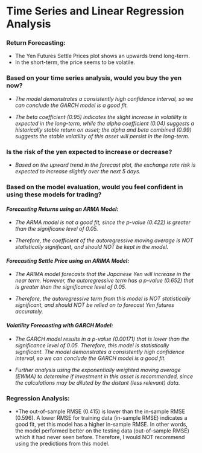 # Time Series and Linear Regression Analysis

### Return Forecasting:
* The Yen Futures Settle Prices plot shows an upwards trend long-term. 
* In the short-term, the price seems to be volatile.

### Based on your time series analysis, would you buy the yen now?

* *The model demonstrates a consistently high confidence interval, so we can conclude the GARCH model is a good fit.* 

* *The beta coefficient (0.95) indicates the slight increase in volatility is expected in the long-term, while the alpha coefficient (0.04) suggests a historically stable return on asset; the alpha and beta combined (0.99) suggests the stable volatility of this asset will persist in the long-term.*

### Is the risk of the yen expected to increase or decrease?

* *Based on the upward trend in the forecast plot, the exchange rate risk is expected to increase slightly over the next 5 days.* 

### Based on the model evaluation, would you feel confident in using these models for trading?

#### *Forecasting Returns using an ARMA Model:*
* *The ARMA model is not a good fit, since the p-value (0.422) is greater than the significane level of 0.05.*

* *Therefore, the coefficient of the autoregressive moving average is NOT statistically significant, and should NOT be kept in the model.*

#### *Forecasting Settle Price using an ARIMA Model:*
* *The ARIMA model forecasts that the Japanese Yen will increase in the near term. However, the autoregressive term has a p-value (0.652) that is greater than the significance level of 0.05.*

* *Therefore, the autoregressive term from this model is NOT statistically significant, and should NOT be relied on to forecast Yen futures accurately.*

#### *Volatility Forecasting with GARCH Model:*
* *The GARCH model results in a p-value (0.00171) that is lower than the significance level of 0.05.  Therefore, this model is statistically significant. The model demonstrates a consistently high confidence interval, so we can conclude the GARCH model is a good fit.*

* *Further analysis using the exponentially weighted moving average (EWMA) to determine if investment in this asset is recommended, since the calculations may be diluted by the distant (less relevant) data.*

### Regression Analysis:
* *The out-of-sample RMSE (0.415) is lower than the in-sample RMSE (0.596). A lower RMSE for training data (in-sample RMSE) indicates a good fit, yet this model has a higher in-sample RMSE. In other words, the model performed better on the testing  data (out-of-sample RMSE) which it had never seen before. Therefore, I would NOT recommend using the predictions from this model.

